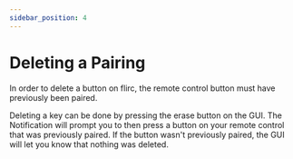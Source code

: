 ```yaml
---
sidebar_position: 4
---
```


# Deleting a Pairing

In order to delete a button on flirc, the remote control button must have previously been paired.

Deleting a key can be done by pressing the erase button on the GUI. The Notification will prompt you to then press a button on your remote control that was previously paired. If the button wasn't previously paired, the GUI will let you know that nothing was deleted.